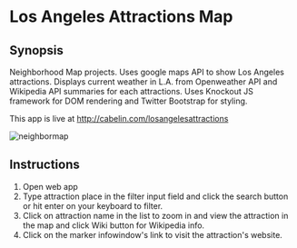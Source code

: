 # Los Angeles Attractions Map

## Synopsis

Neighborhood Map projects. Uses google maps API to show Los Angeles attractions.
Displays current weather in L.A. from Openweather API and Wikipedia API summaries for each attractions. 
Uses Knockout JS framework for DOM rendering and Twitter Bootstrap for styling.

This app is live at http://cabelin.com/losangelesattractions

![neighbormap](https://cloud.githubusercontent.com/assets/15892944/14626721/eeb4e30c-05a2-11e6-9fdf-5c216439bc9f.jpg)

## Instructions

1. Open web app
2. Type attraction place in the filter input field and click the search button or hit enter on your keyboard to filter.
3. Click on attraction name in the list to zoom in and view the attraction in the map and click Wiki button for Wikipedia info.
4. Click on the marker infowindow's link to visit the attraction's website.
